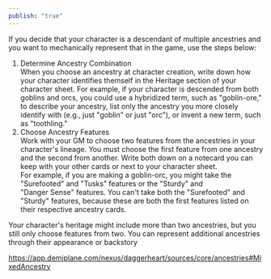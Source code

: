 ```yaml
---
publish: "true"
---
```

If you decide that your character is a descendant of multiple ancestries and you want to mechanically represent that in the game, use the steps below:

1. ﻿﻿﻿Determine Ancestry Combination  
    When you choose an ancestry at character creation, write down how your character identifies themself in the Heritage section of your character sheet. For example, if your character is descended from both goblins and orcs, you could use a hybridized term, such as "goblin-ore," to describe your ancestry, list only the ancestry you more closely identify with (e.g., just "goblin" or just "orc"), or invent a new term, such as "toothling."
2. ﻿﻿﻿Choose Ancestry Features  
    Work with your GM to choose two features from the ancestries in your character's lineage. You must choose the first feature from one ancestry and the second from another. Write both down on a notecard you can keep with your other cards or next to your character sheet.  
    For example, if you are making a goblin-orc, you might take the "Surefooted" and "Tusks" features or the "Sturdy" and  
    "Danger Sense" features. You can't take both the "Surefooted" and "Sturdy" features, because these are both the first features listed on their respective ancestry cards.

Your character's heritage might include more than two ancestries, but you still only choose features from two. You can represent additional ancestries through their appearance or backstory


https://app.demiplane.com/nexus/daggerheart/sources/core/ancestries#MixedAncestry


